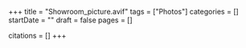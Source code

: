 +++
title = "Showroom_picture.avif"
tags = ["Photos"]
categories = []
startDate = ""
draft = false
pages = []

citations = []
+++
